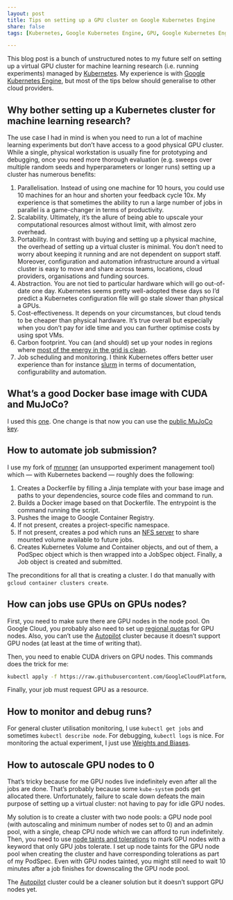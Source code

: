 ```yaml
---
layout: post
title: Tips on setting up a GPU cluster on Google Kubernetes Engine
share: false
tags: [Kubernetes, Google Kubernetes Engine, GPU, Google Kubernetes Engine, Google Cloud Platform, cluster autoscaling, node taints]

---
```


This blog post is a bunch of unstructured notes to my future self on setting up a virtual GPU cluster for machine learning research (i.e. running experiments) managed by [Kubernetes](https://kubernetes.io/). My experience is with [Google Kubernetes Engine](https://cloud.google.com/kubernetes-engine), but most of the tips below should generalise to other cloud providers.

## Why bother setting up a Kubernetes cluster for machine learning research?

The use case I had in mind is when you need to run a lot of machine learning experiments but don’t have access to a good physical GPU cluster. While a single, physical workstation is usually fine for prototyping and debugging, once you need more thorough evaluation (e.g. sweeps over multiple random seeds and hyperparameters or longer runs) setting up a cluster has numerous benefits:

1. Parallelisation. Instead of using one machine for 10 hours, you could use 10 machines for an hour and shorten your feedback cycle 10x. My experience is that sometimes the ability to run a large number of jobs in parallel is a game-changer in terms of productivity.
2. Scalability. Ultimately, it’s the allure of being able to upscale your computational resources almost without limit, with almost zero overhead.
3. Portability. In contrast with buying and setting up a physical machine, the overhead of setting up a virtual cluster is minimal. You don’t need to worry about keeping it running and are not dependent on support staff. Moreover, configuration and automation infrastructure around a virtual cluster is easy to move and share across teams, locations, cloud providers, organisations and funding sources.
4. Abstraction. You are not tied to particular hardware which will go out-of-date one day. Kubernetes seems pretty well-adopted these days so I’d predict a Kubernetes configuration file will go stale slower than physical a GPUs.
5. Cost-effectiveness. It depends on your circumstances, but cloud tends to be cheaper than physical hardware. It’s true overall but especially when you don’t pay for idle time and you can further optimise costs by using spot VMs.
6. Carbon footprint. You can (and should) set up your nodes in regions where [most of the energy in the grid is clean](https://cloud.google.com/sustainability/region-carbon). 
7. Job scheduling and monitoring. I think Kubernetes offers better user experience than for instance [slurm](https://en.wikipedia.org/wiki/Slurm_Workload_Manager) in terms of documentation, configurability and automation.

## What’s a good Docker base image with CUDA and MuJoCo?

I used this [one](https://github.com/jannerm/trajectory-transformer/blob/master/azure/Dockerfile). One change is that now you can use the [public MuJoCo key](https://roboti.us/file/mjkey.txt).

## How to automate job submission?

I use my fork of [mrunner](https://github.com/deepsense-ai/mrunner) (an unsupported experiment management tool) which — with Kubernetes backend — roughly does the following:

1. Creates a Dockerfile by filling a Jinja template with your base image and paths to your dependencies, source code files and command to run.
2. Builds a Docker image based on that Dockerfile. The entrypoint is the command running the script.
3. Pushes the image to Google Container Registry.
4. If not present, creates a project-specific namespace.
5. If not present, creates a pod which runs an [NFS server](https://github.com/kubernetes/examples/tree/master/staging/volumes/nfs) to share mounted volume available to future jobs.
6. Creates Kubernetes Volume and Container objects, and out of them, a PodSpec object which is then wrapped into a JobSpec object. Finally, a Job object is created and submitted.

The preconditions for all that is creating a cluster. I do that manually with `gcloud container clusters create`.

## How can jobs use GPUs on GPUs nodes?

First, you need to make sure there are GPU nodes in the node pool. On Google Cloud, you probably also need to set up [regional quotas](https://cloud.google.com/compute/quotas) for GPU nodes. Also, you can’t use the [Autopilot](https://cloud.google.com/kubernetes-engine/docs/concepts/autopilot-overview) cluster because it doesn’t support GPU nodes (at least at the time of writing that).

Then, you need to enable CUDA drivers on GPU nodes. This commands does the trick for me:
```bash
kubectl apply -f https://raw.githubusercontent.com/GoogleCloudPlatform/container-engine-accelerators/master/nvidia-driver-installer/cos/daemonset-preloaded.yaml
```

Finally, your job must request GPU as a resource.

## How to monitor and debug runs?

For general cluster utilisation monitoring, I use `kubectl get jobs` and sometimes `kubectl describe node`. For debugging, `kubectl logs` is nice. For monitoring the actual experiment, I just use [Weights and Biases](https://wandb.ai). 

## How to autoscale GPU nodes to 0

That’s tricky because for me GPU nodes live indefinitely even after all the jobs are done. That’s probably because some `kube-system` pods get allocated there. Unfortunately, failure to scale down defeats the main purpose of setting up a virtual cluster: not having to pay for idle GPU nodes.

My solution is to create a cluster with two node pools: a GPU node pool (with autoscaling and minimum number of nodes set to 0) and an admin pool, with a single, cheap CPU node which we can afford to run indefinitely. Then, you need to use [node taints and tolerations](https://kubernetes.io/docs/concepts/scheduling-eviction/taint-and-toleration/) to mark GPU nodes with a keyword that only GPU jobs tolerate. I set up node taints for the GPU node pool when creating the cluster and have corresponding tolerations as part of my PodSpec. Even with GPU nodes tainted, you might still need to wait 10 minutes after a job finishes for downscaling the GPU node pool.

The [Autopilot](https://cloud.google.com/kubernetes-engine/docs/concepts/autopilot-overview) cluster could be a cleaner solution but it doesn’t support GPU nodes yet.